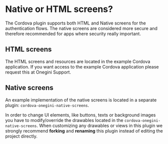 # Native or HTML screens?

The Cordova plugin supports both HTML and Native screens for the authentication flows. The native screens are considered more secure and therefore recommended 
for apps where security really important.

## HTML screens

The HTML screens and resources are located in the example Cordova application. If you want access to the example Cordova application please request this at 
Onegini Support.

## Native screens

An example implementation of the native screens is located in a separate plugin: `cordova-onegini-native-screens`.

In order to change UI elements, like buttons, texts or background images you have to modify/override the drawables located in the `cordova-onegini-native-screens`. 
When customizing any drawables or views in this plugin we strongly recommend **forking** and **renaming** this plugin instead of editing the project directly.
